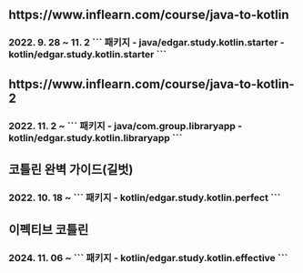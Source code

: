 <h2>https://www.inflearn.com/course/java-to-kotlin
<h3>2022. 9. 28 ~ 11. 2
```
패키지
  - java/edgar.study.kotlin.starter
  - kotlin/edgar.study.kotlin.starter
```


<H2>https://www.inflearn.com/course/java-to-kotlin-2
<h3>2022. 11. 2 ~
```
패키지
  - java/com.group.libraryapp
  - kotlin/edgar.study.kotlin.libraryapp
```


<h2>코틀린 완벽 가이드(길벗)
<h3>2022. 10. 18 ~ 
```
패키지
  - kotlin/edgar.study.kotlin.perfect
```

<h2>이펙티브 코틀린
<h3> 2024. 11. 06 ~
```
패키지
  - kotlin/edgar.study.kotlin.effective
```
